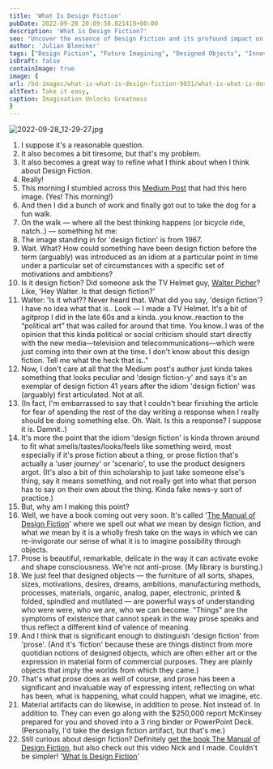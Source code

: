 ```yaml
---
title: 'What Is Design Fiction'
pubDate: 2022-09-28 20:09:58.821419+00:00
description: 'What is Design Fiction?'
seo: "Uncover the essence of Design Fiction and its profound impact on imagining future possibilities through objects. Dive into a thought-provoking discussion on how design fiction transcends traditional prose, offering a fresh perspective on envisioning the future. Discover our new book, 'The Manual of Design Fiction,' for a comprehensive guide on redefining creativity and innovation in design. Explore the historical roots of design fiction and join us in reimagining the future through tangible artifacts."
author: 'Julian Bleecker'
tags: ["Design Fiction", "Future Imagining", "Designed Objects", "Innovation", "Creative Design", "Manual of Design Fiction", "Design History", "Tangible Artifacts", "Future Possibilities", "Book Release"]
isDraft: false
containImage: true
image: {
url: /bd-images/what-is-what-is-design-fiction-9031/what-is-what-is-design-fiction-9031_73acdf04-7ee6-4351-b451-b724451076d7.jpg,
altText: Take it easy,
caption: Imagination Unlocks Greatness
}
---
```


![2022-09-28_12-29-27.jpg](https://buttondown-attachments.s3.amazonaws.com/images/6fd7d488-9acc-403f-9e5c-6bb085b46b46.jpg) 

1. I suppose it's a reasonable question.
2. It also becomes a bit tiresome, but that's my problem.
3. It also becomes a great way to refine what I think about when I think about Design Fiction.
4. Really!
5. This morning I stumbled across this [Medium Post](https://medium.com/predict/sci-fi-prototyping-design-fiction-and-worldbuilding-what-differences-ca6a5bbd189) that had this hero image. (Yes! This morning!)
6. And then I did a bunch of work and finally got out to take the dog for a fun walk.
7. On the walk — where all the best thinking happens (or bicycle ride, natch..) — something hit me:
8. The image standing in for 'design fiction' is from 1967.
9. Wait. What? How could something have been design fiction before the term (arguably) was introduced as an idiom at a particular point in time under a particular set of circumstances with a specific set of motivations and ambitions?
10. Is it design fiction? Did someone ask the TV Helmet guy, [Walter Picher](http://foundation.generali.at/en/collection/artist/pichler-walter/artwork/tv-helm-tragbares-wohnzimmer.html#.YzSh6-zMI0Q)? Like, 'Hey Walter. Is that design fiction?'
11. Walter: 'Is it what?? Never heard that. What did you say, 'design fiction'? I have no idea what that is.. Look — I made a TV Helmet. It's a bit of agitprop I did in the late 60s and a kinda..you know..reaction to the “political art” that was called for around that time. You know..I was of the opinion that this kinda political or social criticism should start directly with the new media—television and telecommunications—which were just coming into their own at the time. I don't know about this design fiction. Tell me what the heck that is.."
12. Now, I don't care at all that the Medium post's author just kinda takes something that looks peculiar and 'design fiction-y' and says it's an exemplar of design fiction 41 years after the idiom 'design fiction' was (arguably) first articulated. Not at all.
13. (In fact, I'm embarrassed to say that I couldn't bear finishing the article for fear of spending the rest of the day writing a response when I really should be doing something else. Oh. Wait. Is this a response? I suppose it is. Damnit..)
14. It's more the point that the idiom 'design fiction' is kinda thrown around to fit what smells/tastes/looks/feels like something weird, most especially if it's prose fiction about a thing, or prose fiction that's actually a 'user journey' or 'scenario', to use the product designers argot. (It's also a bit of thin scholarship to just take someone else's thing, say it means something, and not really get into what that person has to say on their own about the thing. Kinda fake news-y sort of practice.)
15. But, why am I making this point?
16. Well, we have a book coming out very soon. It's called '[The Manual of Design Fiction](https://nearfuturelaboratory.myshopify.com/products/the-manual-of-design-fiction)' where we spell out what _we_ mean by design fiction, and what _we_ mean by it is a wholly fresh take on the ways in which we can re-invigorate our sense of what it is to imagine possibility through objects.
17. Prose is beautiful, remarkable, delicate in the way it can activate evoke and shape consciousness. We're not anti-prose. (My library is bursting.)
18. We just feel that designed objects — the furniture of all sorts, shapes, sizes, motivations, desires, dreams, ambitions, manufacturing methods, processes, materials, organic, analog, paper, electronic, printed & folded, spindled and mutilated — are powerful ways of understanding who were were, who we are, who we can become. "Things" are the symptoms of existence that cannot speak in the way prose speaks and thus reflect a different kind of valence of meaning. 
19. And I think that is significant enough to distinguish 'design fiction' from 'prose'. (And it's 'fiction' because these are things distinct from more quotidian notions of designed objects, which are often either art or the expression in material form of commercial purposes. They are plainly objects that imply the worlds from which they came.)
20. That's what prose does as well of course, and prose has been a significant and invaluable way of expressing intent, reflecting on what has been, what is happening, what could happen, what we imagine, etc.
21. Material artifacts can do likewise, in addition to prose. Not instead of. In addition to. They can even go along with the $250,000 report McKinsey prepared for you and shoved into a 3 ring binder or PowerPoint Deck. (Personally, I'd take the design fiction artifact, but that's me.)
22. Still curious about design fiction? Definitely [get the book The Manual of Design Fiction](https://nearfuturelaboratory.com/the-manual-of-design-fiction), but also check out this video Nick and I made. Couldn't be simpler! '[What Is Design Fiction](https://youtu.be/t_UT78JOauM)'
